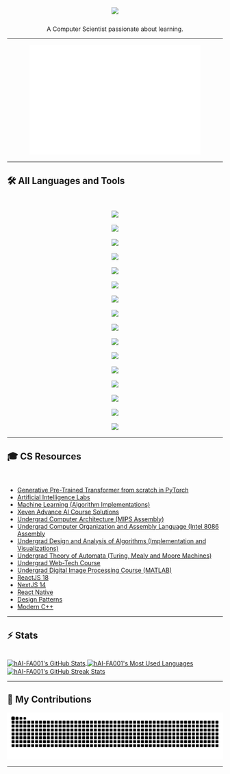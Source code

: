 <!-- <div align="center"> 
  <p>Visitor count</p>
  <img src="https://profile-counter.glitch.me/hAI-FA001/count.svg" alt="Visitor's Count" />
</div>
-->

<h1 align="center">
    <img src="https://readme-typing-svg.herokuapp.com/?font=Inter&size=48&center=true&vCenter=true&width=500&height=70&color=4493F8&duration=4000&lines=Hi+There!+👋;+I'm+HAI;" />
</h1>
<p align="center">A Computer Scientist passionate about learning.</p>

<hr>

<p align="center"><img src="/metrics.terminal.svg" alt="Metrics" width="400"></p>

<hr>

## 🛠️ All Languages and Tools

<br>

<p align="center">
  <img src="https://go-skill-icons.vercel.app/api/icons?i=anaconda,python,scikitlearn,pytorch,tensorflow,opencv,googlecolab,jupyter,pycharm" />
</p>
<p align="center">
  <img src="https://go-skill-icons.vercel.app/api/icons?i=matplotlib,numpy,pandas,seaborn,scipy,leaflet,mlflow" />
</p>
<p align="center">
  <img src="https://go-skill-icons.vercel.app/api/icons?i=ollama,deepseek,gemini,groq,pinecone,qdrant,langchain,llamaindex,crewai" />
</p>
<p align="center">
  <img src="https://go-skill-icons.vercel.app/api/icons?i=flask,fastapi,laravel,gradio,streamlit" />
</p>
<p align="center">
  <img src="https://go-skill-icons.vercel.app/api/icons?i=assembly,c,cpp,cmake,yaml,docker,virtualbox,wsl,linux,ubuntu,mint,bash,powershell,terminal,tmux" />
</p>
<p align="center">
  <img src="https://go-skill-icons.vercel.app/api/icons?i=html,css,js,php,bootstrap,tailwind,materialui,daisyui,shadcn,jquery,less,nodejs,react,nextjs,express" />
</p>
<p align="center">
  <img src="https://go-skill-icons.vercel.app/api/icons?i=firebase,mongodb,mysql,postgres,sqlite,prisma,drizzle,sqlalchemy" />
</p>
<p align="center">
  <img src="https://go-skill-icons.vercel.app/api/icons?i=dart,flutter,reactnative" />
</p>
<p align="center">
  <img src="https://go-skill-icons.vercel.app/api/icons?i=npm,vite,vercel,expo,composer,postman" />
</p>
<p align="center">
  <img src="https://go-skill-icons.vercel.app/api/icons?i=wireshark,regex" />
</p>
<p align="center">
  <img src="https://go-skill-icons.vercel.app/api/icons?i=grafana,prometheus,sentry,clerk,strapi" />
</p>
<p align="center">
  <img src="https://go-skill-icons.vercel.app/api/icons?i=visualstudio,vscode,idea,git,github,githubactions,stackoverflow" />
</p>
<p align="center">
  <img src="https://go-skill-icons.vercel.app/api/icons?i=java,matlab,lua,rust" />
</p>
<p align="center">
  <img src="https://go-skill-icons.vercel.app/api/icons?i=blender,figma" />
</p>
<p align="center">
  <img src="https://go-skill-icons.vercel.app/api/icons?i=kaggle,huggingface,reddit" />
</p>
<p align="center">
  <img src="https://go-skill-icons.vercel.app/api/icons?i=latex,markdown" />
</p>

<hr>

## 🎓 CS Resources

<br>

- <a href="https://github.com/hAI-FA001/Building-GPT--Learn">Generative Pre-Trained Transformer from scratch in PyTorch</a>
- <a href="https://github.com/hAI-FA001/Artificial-Intelligence-Lab">Artificial Intelligence Labs</a>
- <a href="https://github.com/hAI-FA001/Machine-Learning">Machine Learning (Algorithm Implementations)</a>
- <a href="https://github.com/hAI-FA001/Xeven-AI-Advance-Course">Xeven Advance AI Course Solutions</a>
- <a href="https://github.com/hAI-FA001/Computer-Architecture-MIPS-Codes">Undergrad Computer Architecture (MIPS Assembly)</a>
- <a href="https://github.com/hAI-FA001/Computer-Organization-and-Assembly-Language-Course">Undergrad Computer Organization and Assembly Language (Intel 8086 Assembly</a>
- <a href="https://github.com/hAI-FA001/Design-and-Analysis-Of-Algorithms">Undergrad Design and Analysis of Algorithms (Implementation and Visualizations)</a>
- <a href="https://github.com/hAI-FA001/Theory-of-Automata">Undergrad Theory of Automata (Turing, Mealy and Moore Machines)</a>
- <a href="https://github.com/hAI-FA001/web-tech_fa21-bcs-001">Undergrad Web-Tech Course</a>
- <a href="https://github.com/hAI-FA001/Digital-Image-Processing">Undergrad Digital Image Processing Course (MATLAB)</a>
- <a href="https://github.com/hAI-FA001/React--Learn">ReactJS 18</a>
- <a href="https://github.com/hAI-FA001/NextJS-14--Learn">NextJS 14</a>
- <a href="https://github.com/hAI-FA001/React-Native--Learn">React Native</a>
- <a href="https://github.com/hAI-FA001/Design-Patterns--Learn">Design Patterns</a>
- <a href="https://github.com/hAI-FA001/Modern-Cpp--Learn">Modern C++</a>

<hr>

## ⚡️ Stats

<br>

<a href="https://github.com/hAI-FA001">
  <img height=200 width=1000 align="center" src="https://github-readme-stats.vercel.app/api?username=hai-fa001&theme=dracula&count_private=true&show_icons=true&rank_icon=github&locale=en" alt="hAI-FA001's GitHub Stats" />
</a>
<a href="https://github.com/hAI-FA001">
  <img height=400 width=1000 align="center" src="https://github-readme-stats.vercel.app/api/top-langs?username=hai-fa001&theme=dracula&layout=donut-vertical&hide=jupyter%20notebook&langs_count=13&border_radius=10&show_icons=true&locale=en&count_private=true" alt="hAI-FA001's Most Used Languages" />
</a>
<a href="https://github.com/hAI-FA001">
  <img height=200 width=1000 align="center" src="https://github-readme-streak-stats.herokuapp.com/?user=hai-fa001&theme=dracula&count_private=true&border_radius=10&locale=en" alt="hAI-FA001's GitHub Streak Stats" />
</a>

<hr>

## 🐍 My Contributions

<div align="center">
  <picture>
    <source media="(prefers-color-scheme: dark)" srcset="https://raw.githubusercontent.com/hAI-FA001/hAI-FA001/output/github-contribution-grid-snake-dark.svg" />
    <source media="(prefers-color-scheme: light)" srcset="https://raw.githubusercontent.com/hAI-FA001/hAI-FA001/output/github-contribution-grid-snake.svg" />
    <img alt="github-snake" src="https://raw.githubusercontent.com/hAI-FA001/hAI-FA001/output/github-contribution-grid-snake.svg" />
  </picture>
</div>

<hr>
